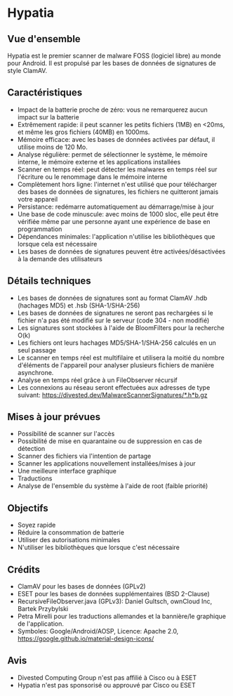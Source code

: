 Hypatia
=======

Vue d'ensemble
--------
Hypatia est le premier scanner de malware FOSS (logiciel libre) au monde pour Android. Il est propulsé par les bases de données de signatures de style ClamAV.

Caractéristiques
--------
- Impact de la batterie proche de zéro: vous ne remarquerez aucun impact sur la batterie
- Extrêmement rapide: il peut scanner les petits fichiers (1MB) en <20ms, et même les gros fichiers (40MB) en 1000ms.
- Mémoire efficace: avec les bases de données activées par défaut, il utilise moins de 120 Mo.
- Analyse régulière: permet de sélectionner le système, le mémoire interne, le mémoire externe et les applications installées
- Scanner en temps réel: peut détecter les malwares en temps réel sur l'écriture ou le renommage dans le mémoire interne
- Complètement hors ligne: l'internet n'est utilisé que pour télécharger des bases de données de signatures, les fichiers ne quitteront jamais votre appareil
- Persistance: redémarre automatiquement au démarrage/mise à jour
- Une base de code minuscule: avec moins de 1000 sloc, elle peut être vérifiée même par une personne ayant une expérience de base en programmation
- Dépendances minimales: l'application n'utilise les bibliothèques que lorsque cela est nécessaire
- Les bases de données de signatures peuvent être activées/désactivées à la demande des utilisateurs

Détails techniques
------------------
- Les bases de données de signatures sont au format ClamAV .hdb (hachages MD5) et .hsb (SHA-1/SHA-256)
- Les bases de données de signatures ne seront pas rechargées si le fichier n'a pas été modifié sur le serveur (code 304 - non modifié)
- Les signatures sont stockées à l'aide de BloomFilters pour la recherche O(k)
- Les fichiers ont leurs hachages MD5/SHA-1/SHA-256 calculés en un seul passage
- Le scanner en temps réel est multifilaire et utilisera la moitié du nombre d'éléments de l'appareil pour analyser plusieurs fichiers de manière asynchrone.
- Analyse en temps réel grâce à un FileObserver récursif
- Les connexions au réseau seront effectuées aux adresses de type suivant: https://divested.dev/MalwareScannerSignatures/*.h*b.gz


Mises à jour prévues
----------------
- Possibilité de scanner sur l'accès
- Possibilité de mise en quarantaine ou de suppression en cas de détection
- Scanner des fichiers via l'intention de partage
- Scanner les applications nouvellement installées/mises à jour
- Une meilleure interface graphique
- Traductions
- Analyse de l'ensemble du système à l'aide de root (faible priorité)

Objectifs
-----
- Soyez rapide
- Réduire la consommation de batterie
- Utiliser des autorisations minimales
- N'utiliser les bibliothèques que lorsque c'est nécessaire

Crédits
-------
- ClamAV pour les bases de données (GPLv2)
- ESET pour les bases de données supplémentaires (BSD 2-Clause)
- RecursiveFileObserver.java (GPLv3): Daniel Gultsch, ownCloud Inc, Bartek Przybylski
- Petra Mirelli pour les traductions allemandes et la bannière/le graphique de l'application.
- Symboles: Google/Android/AOSP, Licence: Apache 2.0, https://google.github.io/material-design-icons/

Avis
-------
- Divested Computing Group n'est pas affilié à Cisco ou à ESET
- Hypatia n'est pas sponsorisé ou approuvé par Cisco ou ESET
